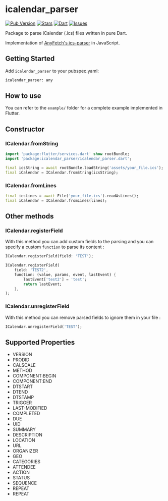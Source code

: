 # icalendar_parser

[![Pub Version](https://img.shields.io/pub/v/icalendar_parser?color=blue&logo=dart)](https://pub.dev/packages/icalendar_parser)
[![Stars](https://img.shields.io/github/stars/TesteurManiak/icalendar_parser)](https://github.com/TesteurManiak/icalendar_parser/stargazers)
[![Dart](https://github.com/TesteurManiak/icalendar_parser/actions/workflows/dart.yml/badge.svg)](https://github.com/TesteurManiak/icalendar_parser/actions/workflows/dart.yml)
[![Issues](https://img.shields.io/github/issues/TesteurManiak/icalendar_parser)](https://github.com/TesteurManiak/icalendar_parser/issues)

Package to parse iCalendar (.ics) files written in pure Dart.

Implementation of [AnyFetch's ics-parser](https://github.com/AnyFetch/ics-parser) in JavaScript.

## Getting Started

Add `icalendar_parser` to your pubspec.yaml:

``` bash
icalendar_parser: any
```

## How to use

You can refer to the `example/` folder for a complete example implemented in Flutter.

## Constructor

### ICalendar.fromString

``` dart
import 'package:flutter/services.dart' show rootBundle;
import 'package:icalendar_parser/icalendar_parser.dart';

final icsString = await rootBundle.loadString('assets/your_file.ics');
final iCalendar = ICalendar.fromString(icsString);
```

### ICalendar.fromLines

``` dart
final icsLines = await File('your_file.ics').readAsLines();
final iCalendar = ICalendar.fromLines(lines);
```

## Other methods

### ICalendar.registerField

With this method you can add custom fields to the parsing and you can specify a custom `function` to parse its content :

``` dart
ICalendar.registerField(field: 'TEST');

ICalendar.registerField(
    field: 'TEST2',
    function: (value, params, event, lastEvent) {
        lastEvent['test2'] = 'test';
        return lastEvent;
    },
);
```

### ICalendar.unregisterField

With this method you can remove parsed fields to ignore them in your file :

``` dart
ICalendar.unregisterField('TEST');
```

## Supported Properties

* VERSION
* PRODID
* CALSCALE
* METHOD
* COMPONENT:BEGIN
* COMPONENT:END
* DTSTART
* DTEND
* DTSTAMP
* TRIGGER
* LAST-MODIFIED
* COMPLETED
* DUE
* UID
* SUMMARY
* DESCRIPTION
* LOCATION
* URL
* ORGANIZER
* GEO
* CATEGORIES
* ATTENDEE
* ACTION
* STATUS
* SEQUENCE
* REPEAT
* REPEAT

